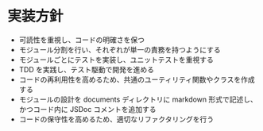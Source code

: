 # 実装方針

- 可読性を重視し、コードの明確さを保つ
- モジュール分割を行い、それぞれが単一の責務を持つようにする
- モジュールごとにテストを実装し、ユニットテストを重視する
- TDD を実践し、テスト駆動で開発を進める
- コードの再利用性を高めるため、共通のユーティリティ関数やクラスを作成する
- モジュールの設計を documents ディレクトリに markdown 形式で記述し、かつコード内に JSDoc コメントを追加する
- コードの保守性を高めるため、適切なリファクタリングを行う
